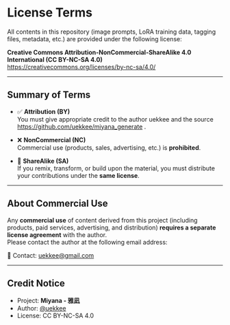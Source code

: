 # License Terms

All contents in this repository (image prompts, LoRA training data, tagging files, metadata, etc.) are provided under the following license:

**Creative Commons Attribution-NonCommercial-ShareAlike 4.0 International (CC BY-NC-SA 4.0)**  
https://creativecommons.org/licenses/by-nc-sa/4.0/

---

## Summary of Terms

- ✅ **Attribution (BY)**  
  You must give appropriate credit to the author uekkee and the source https://github.com/uekkee/miyana_generate .

- ❌ **NonCommercial (NC)**  
  Commercial use (products, sales, advertising, etc.) is **prohibited**.

- 🔁 **ShareAlike (SA)**  
  If you remix, transform, or build upon the material, you must distribute your contributions under the **same license**.

---

## About Commercial Use

Any **commercial use** of content derived from this project (including products, paid services, advertising, and distribution) **requires a separate license agreement** with the author.  
Please contact the author at the following email address:

📧 Contact: uekkee@gmail.com

---

## Credit Notice

- Project: **Miyana - 雅凪**  
- Author: [@uekkee](https://github.com/uekkee)  
- License: CC BY-NC-SA 4.0
